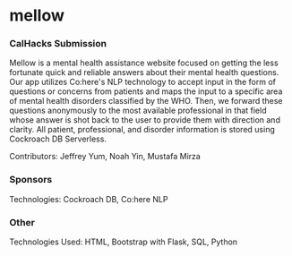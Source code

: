 # mellow

### CalHacks Submission
Mellow is a mental health assistance website focused on getting the less fortunate quick and reliable answers about their mental health questions. Our app utilizes Co:here's NLP technology to accept input in the form of questions or concerns from patients and maps the input to a specific area of mental health disorders classified by the WHO. Then, we forward these questions anonymously to the most available professional in that field whose answer is shot back to the user to provide them with direction and clarity. All patient, professional, and disorder information is stored using Cockroach DB Serverless.

Contributors: Jeffrey Yum, Noah Yin, Mustafa Mirza

### Sponsors
Technologies: Cockroach DB, Co:here NLP

### Other
Technologies Used: HTML, Bootstrap with Flask, SQL, Python
